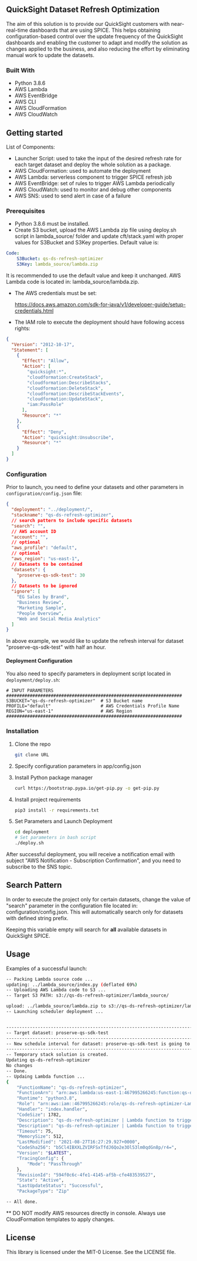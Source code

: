 ## QuickSight Dataset Refresh Optimization

The aim of this solution is to provide our QuickSight customers with near-real-time dashboards that are using SPICE.
This helps obtaining configuration-based control over the update frequency of the QuickSight dashboards and enabling
the customer to adapt and modify the solution as changes applied to the business, and also reducing the effort by
eliminating manual work to update the datasets.

### Built With

* Python 3.8.6
* AWS Lambda
* AWS EventBridge
* AWS CLI
* AWS CloudFormation
* AWS CloudWatch

## Getting started

List of Components:

* Launcher Script: used to take the input of the desired refresh rate for each target dataset and deploy the whole
  solution as a package.
* AWS CloudFormation: used to automate the deployment
* AWS Lambda: serverless component to trigger SPICE refresh job
* AWS EventBridge: set of rules to trigger AWS Lambda periodically
* AWS CloudWatch: used to monitor and debug other components
* AWS SNS: used to send alert in case of a failure

### Prerequisites

- Python 3.8.6 must be installed.
- Create S3 bucket, upload the AWS Lambda zip file using deploy.sh script in lambda_source/ folder and update
  cft/stack.yaml with proper values for S3Bucket and S3Key properties. Default value is:

```yaml 
Code:
    S3Bucket: qs-ds-refresh-optimizer
    S3Key: lambda_source/lambda.zip
```

It is recommended to use the default value and keep it unchanged. AWS Lambda code is located in:
lambda_source/lambda.zip.

- The AWS credentials must be set:

  https://docs.aws.amazon.com/sdk-for-java/v1/developer-guide/setup-credentials.html
- The IAM role to execute the deployment should have following access rights:

```json
{
  "Version": "2012-10-17",
  "Statement": [
    {
      "Effect": "Allow",
      "Action": [
        "quicksight:*",
        "cloudformation:CreateStack",
        "cloudformation:DescribeStacks",
        "cloudformation:DeleteStack",
        "cloudformation:DescribeStackEvents",
        "cloudformation:UpdateStack",
        "iam:PassRole"
      ],
      "Resource": "*"
    },
    {
      "Effect": "Deny",
      "Action": "quicksight:Unsubscribe",
      "Resource": "*"
    }
  ]
}
```

### Configuration

Prior to launch, you need to define your datasets and other parameters in `configuration/config.json` file:

```json
{
  "deployment": "../deployment/",
  "stackname": "qs-ds-refresh-optimizer",
  // search pattern to include specific datasets
  "search": "",
  // AWS account ID
  "account": "",
  // optional
  "aws_profile": "default",
  // optional
  "aws_region": "us-east-1",
  // Datasets to be contained
  "datasets": {
    "proserve-qs-sdk-test": 30
  },
  // Datasets to be ignored
  "ignore": [
    "EG Sales by Brand",
    "Business Review",
    "Marketing Sample",
    "People Overview",
    "Web and Social Media Analytics"
  ]
}
```

In above example, we would like to update the refresh interval for dataset "proserve-qs-sdk-test" with half an hour.

#### Deployment Configuration

You also need to specify parameters in deployment script located in `deployment/deploy.sh`:

```shell
# INPUT PARAMETERS
###################################################################
S3BUCKET="qs-ds-refresh-optimizer"  # S3 Bucket name
PROFILE="default"                   # AWS Credentials Profile Name
REGION="us-east-1"                  # AWS Region
###################################################################
```

### Installation

1. Clone the repo
   ```sh
   git clone URL
   ```
2. Specify configuration parameters in app/config.json

3. Install Python package manager
   ```sh
   curl https://bootstrap.pypa.io/get-pip.py -o get-pip.py
   ```
4. Install project requirements
   ```sh
   pip3 install -r requirements.txt
   ```
5. Set Parameters and Launch Deployment
   ```sh
   cd deployment
   # Set parameters in bash script
   ./deploy.sh
   ```

After successful deployment, you will receive a notification email with subject "AWS Notification - Subscription
Confirmation", and you need to subscribe to the SNS topic.

## Search Pattern

In order to execute the project only for certain datasets, change the value of "search" parameter in the
configuration file located in: configuration/config.json. This will automatically search only for datasets with
defined string prefix.

Keeping this variable empty will search for **all** available datasets in QuickSight SPICE.

## Usage

Examples of a successful launch:

```sh
-- Packing Lambda source code ...
updating: ../lambda_source/index.py (deflated 69%)
-- Uploading AWS Lambda code to S3 ...
-- Target S3 PATH: s3://qs-ds-refresh-optimizer/lambda_source/

upload: ../lambda_source/lambda.zip to s3://qs-ds-refresh-optimizer/lambda_source/lambda.zip
-- Launching scheduler deployment ...


-------------------------------------------------------------------------------------------
-- Target dataset: proserve-qs-sdk-test
-------------------------------------------------------------------------------------------
-- New schedule interval for dataset: proserve-qs-sdk-test is going to be: 30
-------------------------------------------------------------------------------------------
-- Temporary stack solution is created.
Updating qs-ds-refresh-optimizer
No changes
-- Done.
-- Updaing Lambda function ...
{
    "FunctionName": "qs-ds-refresh-optimizer",
    "FunctionArn": "arn:aws:lambda:us-east-1:467995266245:function:qs-ds-refresh-optimizer",
    "Runtime": "python3.8",
    "Role": "arn:aws:iam::467995266245:role/qs-ds-refresh-optimizer-LambdaFunctionRole-HMRPD7XVRNQ7",
    "Handler": "index.handler",
    "CodeSize": 1782,
    "Description": "qs-ds-refresh-optimizer | Lambda function to trigger SPICE dataset refresh.",
    "Description": "qs-ds-refresh-optimizer | Lambda function to trigger SPICE dataset refresh.",
    "Timeout": 75,
    "MemorySize": 512,
    "LastModified": "2021-08-27T16:27:29.927+0000",
    "CodeSha256": "b5Cl4IBXXLZVIRFSxTfdJ6Qo2e3Ol53lm0qdGn8p/r4=",
    "Version": "$LATEST",
    "TracingConfig": {
        "Mode": "PassThrough"
    },
    "RevisionId": "594f0c6c-4fe1-4145-af5b-cfe483539527",
    "State": "Active",
    "LastUpdateStatus": "Successful",
    "PackageType": "Zip"

-- All done.

```

** DO NOT modify AWS resources directly in console. Always use CloudFormation templates to apply changes.


## License

This library is licensed under the MIT-0 License. See the LICENSE file.
